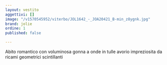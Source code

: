 ```yaml
---
layout: vestito
aggettivi: []
image: "/v1570545952/viterbo/JOL1642_-_JOA20421_B-min_z8ygnk.jpg"
brand: jolie
ordine: 1
published: false

---
```

Abito romantico con voluminosa gonna a onde in tulle avorio impreziosita da ricami geometrici scintillanti
